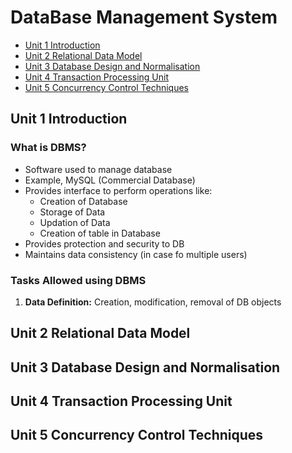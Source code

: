 # DataBase Management System

- [Unit 1 Introduction](./README.md/##-unit-1-introduction)
- [Unit 2 Relational Data Model](./README.md##-unit-2-:-relational-data-model)
- [Unit 3 Database Design and Normalisation](./README.md##-unit-3-database-design-and-normalisation)
- [Unit 4 Transaction Processing Unit](./README.md##-unit-4-transaction-processing-unit)
- [Unit 5 Concurrency Control Techniques](./README.md##-unit-5-concurrency-control-techniques)

## Unit 1 Introduction

### What is DBMS?

- Software used to manage database
- Example, MySQL (Commercial Database)
- Provides interface to perform operations like:
  - Creation of Database
  - Storage of Data
  - Updation of Data
  - Creation of table in Database
- Provides protection and security to DB
- Maintains data consistency (in case fo multiple users)

### Tasks Allowed using DBMS

1. **Data Definition:** Creation, modification, removal of DB objects

## Unit 2 Relational Data Model

## Unit 3 Database Design and Normalisation

## Unit 4 Transaction Processing Unit

## Unit 5 Concurrency Control Techniques
